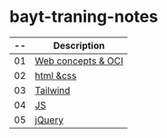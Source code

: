 # bayt-traning-notes

| --  | Description                       |
| --  | -------------------------         |
| 01  | [Web concepts & OCI](notes/01.md) |
| 02  | [html &css ](notes/02.md)         |
| 03  | [Tailwind](notes/03.md)           |
| 04  | [JS](notes/04.md)                 |
| 05  | [jQuery](notes/05.md)             |
